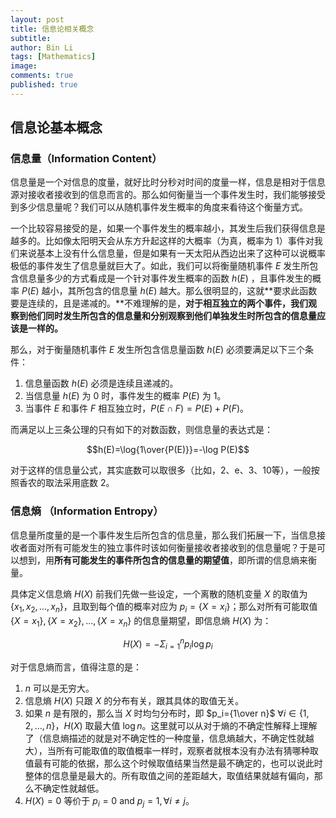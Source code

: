 ```yaml
---
layout: post
title: 信息论相关概念
subtitle:
author: Bin Li
tags: [Mathematics]
image: 
comments: true
published: true
---
```


## 信息论基本概念
### 信息量（Information Content）
信息量是一个对信息的度量，就好比时分秒对时间的度量一样，信息是相对于信息源对接收者接收到的信息而言的。那么如何衡量当一个事件发生时，我们能够接受到多少信息量呢？我们可以从随机事件发生概率的角度来看待这个衡量方式。

一个比较容易接受的是，如果一个事件发生的概率越小，其发生后我们获得信息是越多的。比如像太阳明天会从东方升起这样的大概率（为真，概率为 $1$）事件对我们来说基本上没有什么信息量，但是如果有一天太阳从西边出来了这种可以说概率极低的事件发生了信息量就巨大了。如此，我们可以将衡量随机事件 $E$ 发生所包含信息量多少的方式看成是一个针对事件发生概率的函数 $h(E)$ ，且事件发生的概率 $P(E)$ 越小，其所包含的信息量 $h(E)$ 越大。那么很明显的，这就**要求此函数要是连续的，且是递减的。**不难理解的是，**对于相互独立的两个事件，我们观察到他们同时发生所包含的信息量和分别观察到他们单独发生时所包含的信息量应该是一样的。**

那么，对于衡量随机事件 $E$ 发生所包含信息量函数 $h(E)$ 必须要满足以下三个条件：
1. 信息量函数 $h(E)$ 必须是连续且递减的。
2. 当信息量 $h(E)$ 为 $0$ 时，事件发生的概率 $P(E)$ 为 $1$。
3. 当事件 $E$ 和事件 $F$ 相互独立时，$P(E\cap F)=P(E)+P(F)$。

而满足以上三条公理的只有如下的对数函数，则信息量的表达式是：

$$h(E)=\log{1\over{P(E)}}=-\log P(E)$$

对于这样的信息量公式，其实底数可以取很多（比如，2、e、3、10等），一般按照香农的取法采用底数 $2$。

### 信息熵 （Information Entropy）
信息量所度量的是一个事件发生后所包含的信息量，那么我们拓展一下，当信息接收者面对所有可能发生的独立事件时该如何衡量接收者接收到的信息量呢？于是可以想到，用**所有可能发生的事件所包含的信息量的期望值**，即所谓的信息熵来衡量。

具体定义信息熵 $H(X)$ 前我们先做一些设定，一个离散的随机变量 $X$ 的取值为 $\{x_1, x_2, \dots ,x_n\}$，且取到每个值的概率对应为 $p_i=\{X=x_i\}$；那么对所有可能取值 $\{X=x_1\}, \{X=x_2\}, \dots, \{X=x_n\}$ 的信息量期望，即信息熵 $H(X)$ 为：

$$H(X)=-\Sigma_{i=1}^n p_i \log p_i$$

对于信息熵而言，值得注意的是：
1. $n$ 可以是无穷大。
2. 信息熵 $H(X)$ 只跟 $X$ 的分布有关，跟其具体的取值无关。
3. 如果 $n$ 是有限的，那么当 $X$ 时均匀分布时，即 $p_i={1\over n}$ $\forall i \in \{1,2,\dots,n\}$，$H(X)$ 取最大值 $\log n$。这里就可以从对于熵的不确定性解释上理解了（信息熵描述的就是对不确定性的一种度量，信息熵越大，不确定性就越大），当所有可能取值的取值概率一样时，观察者就根本没有办法有猜哪种取值最有可能的依据，那么这个时候取值结果当然是最不确定的，也可以说此时整体的信息量是最大的。所有取值之间的差距越大，取值结果就越有偏向，那么不确定性就越低。
4. $H(X)=0$ 等价于 $p_i = 0 \text{ and } p_j = 1, \forall i \neq j$。